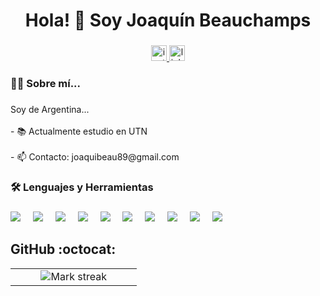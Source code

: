 
###

<h1 align="center">Hola! 👋 Soy Joaquín Beauchamps</h1>

###
###

<div align="center">
  <a href="https://www.instagram.com/joacco_b/" target="_blank">
    <img src="https://img.shields.io/static/v1?message=Instagram&logo=instagram&label=&color=E4405F&logoColor=white&labelColor=&style=for-the-badge" height="25" alt="instagram logo"  />
  </a>
  <img src="https://img.shields.io/static/v1?message=LinkedIn&logo=linkedin&label=&color=0077B5&logoColor=white&labelColor=&style=for-the-badge" height="25" alt="linkedin logo"  />
</div>



<h3 align="left">👩‍💻  Sobre mí...</h3>

###

<p align="left">Soy de Argentina...<br><br>- 📚 Actualmente estudio en UTN <br><br> - 📫 Contacto: joaquibeau89@gmail.com</p>

###

<h3 align="left">🛠 Lenguajes y Herramientas</h3>

###

<div align="left">
  <img src="https://img.shields.io/badge/.NET-5C2D91?style=for-the-badge&logo=.net&logoColor=white"  />
  <img width="12" />
  <img src="https://img.shields.io/badge/C%23-239120?style=for-the-badge&logo=c-sharp&logoColor=white"  />
  <img width="12" />
  <img src="https://img.shields.io/badge/Flask-000000?style=for-the-badge&logo=flask&logoColor=white"  />
  <img width="12" />
  <img src="https://img.shields.io/badge/GIT-E44C30?style=for-the-badge&logo=git&logoColor=white"  />
  <img width="12" />
  <img src="https://img.shields.io/badge/HTML-239120?style=for-the-badge&logo=html5&logoColor=white">
  <img width="12" />
  <img src="https://img.shields.io/badge/CSS-239120?&style=for-the-badge&logo=css3&logoColor=white">
  <img width="12" />
  <img src="https://img.shields.io/badge/JavaScript-F7DF1E?style=for-the-badge&logo=javascript&logoColor=black"  />
  <img width="12" />
  <img src="https://img.shields.io/badge/React-20232A?style=for-the-badge&logo=react&logoColor=61DAFB"  />
  <img width="12" />
  <img src="https://img.shields.io/badge/Node.js-43853D?style=for-the-badge&logo=node.js&logoColor=white"  />
  <img width="12" />
  <img src="https://img.shields.io/badge/PostgreSQL-316192?style=for-the-badge&logo=postgresql&logoColor=white"  />
</div>

###


###
<h2>GitHub :octocat:</h2>
<!--- stats & Trophy (start) -->
<p align="center">
  <!--- stats (start) -->
<table align="center">
<tr border="none">
<td width="60%" align="center">

<!--  <img  align="center"  src="https://github-readme-stats.vercel.app/api?username=unsimpledev&theme=dark&show_icons=true&count_private=true" />
  <br></br> -->
  <img  title="🔥 Get streak stats for your profile at git.io/streak-stats" alt="Mark streak" src="https://github-readme-streak-stats.herokuapp.com/?user=JoacoBeau&theme=dark&hide_border=false" /> 
</td>

</tr>
</table>
<!--- stats (end) -->



</p>        
<!--- stats (end) -->
